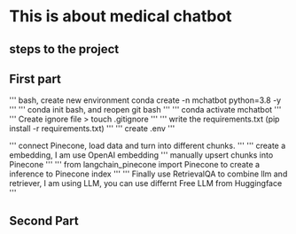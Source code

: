 # This is about medical chatbot

## steps to the project
## First part
''' bash, create new environment
conda create -n mchatbot python=3.8 -y
'''
''' 
conda init bash, and reopen git bash
'''
'''
conda activate mchatbot
'''
'''
Create ignore file > touch .gitignore
'''
'''
write the requirements.txt (pip install -r requirements.txt)
'''
'''
create .env
'''



'''
connect Pinecone, load data and turn into different chunks. 
'''
'''
create a embedding, I am use OpenAI embedding
'''
manually upsert chunks into Pinecone
'''
'''
from langchain_pinecone import Pinecone to create a inference to Pinecone index
'''
'''
Finally use RetrievalQA to combine llm and retriever, I am using LLM, you can use differnt Free LLM from Huggingface
'''

## Second Part